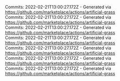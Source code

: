 Commits: 2022-02-21T13:00:27.172Z - Generated via https://github.com/marketplace/actions/artificial-grass
<br>
Commits: 2022-02-21T13:00:27.172Z - Generated via https://github.com/marketplace/actions/artificial-grass
<br>
Commits: 2022-02-21T13:00:27.172Z - Generated via https://github.com/marketplace/actions/artificial-grass
<br>
Commits: 2022-02-21T13:00:27.172Z - Generated via https://github.com/marketplace/actions/artificial-grass
<br>
Commits: 2022-02-21T13:00:27.172Z - Generated via https://github.com/marketplace/actions/artificial-grass
<br>
Commits: 2022-02-21T13:00:27.172Z - Generated via https://github.com/marketplace/actions/artificial-grass
<br>
Commits: 2022-02-21T13:00:27.172Z - Generated via https://github.com/marketplace/actions/artificial-grass
<br>

